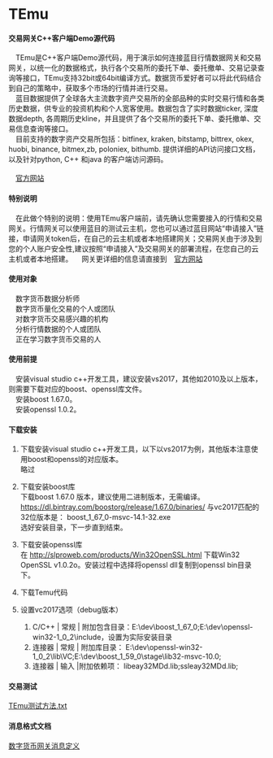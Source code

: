 # TEmu

#### 交易网关C++客户端Demo源代码
　TEmu是C++客户端Demo源代码，用于演示如何连接蓝目行情数据网关和交易网关，以统一化的数据格式，执行各个交易所的委托下单、委托撤单、交易记录查询等接口，TEmu支持32bit或64bit编译方式。数据货币爱好者可以将此代码结合到自己的策略中，获取多个市场的行情并进行交易。<br>
　蓝目数据提供了全球各大主流数字资产交易所的全部品种的实时交易行情和各类历史数据，供专业的投资机构和个人宽客使用。数据包含了实时数据ticker, 深度数据depth, 各周期历史kline，并且提供了各个交易所的委托下单、委托撤单、交易信息查询等接口。<br>
　目前支持的数字资产交易所包括：bitfinex, kraken, bitstamp, bittrex, okex, huobi, binance, bitmex,zb, poloniex, bithumb. 提供详细的API访问接口文档，以及针对python, C++ 和java 的客户端访问源码。<br><br>
　[官方网站](https://www.blueye.info)

#### 特别说明
　在此做个特别的说明：使用TEmu客户端前，请先确认您需要接入的行情和交易网关。行情网关可以使用蓝目的测试云主机，您也可以通过蓝目网站“申请接入”链接，申请网关token后，在自己的云主机或者本地搭建网关；交易网关由于涉及到您的个人账户安全性,建议按照“申请接入”及交易网关的部署流程，在您自己的云主机或者本地搭建。
　网关更详细的信息请直接到　[官方网站](https://www.blueye.info)

#### 使用对象
　数字货币数据分析师<br>
　数字货币量化交易的个人或团队<br>
　对数字货币交易感兴趣的机构<br>
　分析行情数据的个人或团队<br>
　正在学习数字货币交易的人<br>
#### 使用前提
　安装visual studio c++开发工具，建议安装vs2017，其他如2010及以上版本，则需要下载对应的boost、openssl库文件。<br>
　安装boost 1.67.0。<br>
　安装openssl 1.0.2。<br>

#### 下载安装
1. 下载安装visual studio c++开发工具，以下以vs2017为例，其他版本注意使用boost和openssl的对应版本。<br>
略过

2. 下载安装boost库<br>
下载boost 1.67.0 版本，建议使用二进制版本，无需编译。 https://dl.bintray.com/boostorg/release/1.67.0/binaries/
与vc2017匹配的32位版本是： boost_1_67_0-msvc-14.1-32.exe  
选好安装目录，下一步直到结束。

3. 下载安装openssl库<br>
在 http://slproweb.com/products/Win32OpenSSL.html 下载Win32 OpenSSL v1.0.2o。安装过程中选择将openssl dll复制到openssl bin目录下。

4. 下载Temu代码

5. 设置vc2017选项（debug版本）<br>
   1. C/C++ | 常规 | 附加包含目录：E:\dev\boost_1_67_0;E:\dev\openssl-win32-1_0_2\include，设置为实际安装目录
   2. 连接器  | 常规 | 附加库目录： E:\dev\openssl-win32-1_0_2\lib\VC;E:\dev\boost_1_59_0\stage\lib32-msvc-10.0;
   3. 连接器  | 输入  |附加依赖项： libeay32MDd.lib;ssleay32MDd.lib;
   
####  交易测试

[TEmu测试方法.txt](./TEmu测试方法.txt)


####  消息格式文档

[数字货币网关消息定义](./数字货币网关消息定义-20180622.docx)
